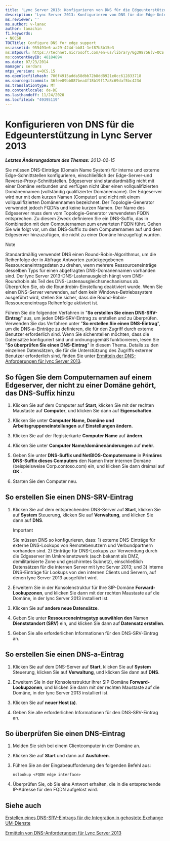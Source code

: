 ```yaml
---
title: 'Lync Server 2013: Konfigurieren von DNS für die Edgeunterstützung'
description: 'Lync Server 2013: Konfigurieren von DNS für die Edge-Unterstützung.'
ms.reviewer: ''
ms.author: v-lanac
author: lanachin
f1.keywords:
- NOCSH
TOCTitle: Configure DNS for edge support
ms:assetid: 955493e6-aa29-424d-bb81-1ef87b3b15e3
ms:mtpsurl: https://technet.microsoft.com/en-us/library/Gg398756(v=OCS.15)
ms:contentKeyID: 48184894
ms.date: 07/23/2014
manager: serdars
mtps_version: v=OCS.15
ms.openlocfilehash: 706f4915adda58dbb72b8dd8921e0cc612833718
ms.sourcegitcommit: 36fee89bb887bea4f18b19f17a8c69daf5bc423d
ms.translationtype: MT
ms.contentlocale: de-DE
ms.lasthandoff: 11/24/2020
ms.locfileid: "49395119"
---
```

# <a name="configure-dns-for-edge-support-in-lync-server-2013"></a>Konfigurieren von DNS für die Edgeunterstützung in Lync Server 2013

<div data-xmlns="http://www.w3.org/1999/xhtml">

<div class="topic" data-xmlns="http://www.w3.org/1999/xhtml" data-msxsl="urn:schemas-microsoft-com:xslt" data-cs="https://msdn.microsoft.com/">

<div data-asp="https://msdn2.microsoft.com/asp">



</div>

<div id="mainSection">

<div id="mainBody">

<span> </span>

_**Letztes Änderungsdatum des Themas:** 2013-02-15_

Sie müssen DNS-Einträge (Domain Name System) für interne und externe Edge-Schnittstellen konfigurieren, einschließlich der Edge-Server-und Reverse-Proxy-Schnittstellen. Edgeserver sind standardmäßig nicht mit einer Domäne verbunden und verfügen nicht über einen vollqualifizierten Domänennamen (vollständig qualifizierter Domänenname). Der Edgeserver wird nur mit dem kurzen Namen (Computer) und nicht mit einem vollqualifizierten Domänennamen bezeichnet. Der Topologie-Generator verwendet jedoch FQDNs und keine kurzen Namen. Der Name des Edgeserver muss dem vom Topologie-Generator verwendeten FQDN entsprechen. Zu diesem Zweck definieren Sie ein DNS-Suffix, das in Kombination mit dem Computernamen zum erwarteten FQDN führt. Gehen Sie wie folgt vor, um das DNS-Suffix zu dem Computernamen auf und dem Edgeserver hinzuzufügen, die nicht zu einer Domäne hinzugefügt wurden.

<div>


> [!NOTE]  
> Standardmäßig verwendet DNS einen Round-Robin-Algorithmus, um die Reihenfolge der in Abfrage Antworten zurückgegebenen Ressourceneintragsdaten zu drehen, wenn mehrere Ressourceneinträge desselben Typs für einen abgefragten DNS-Domänennamen vorhanden sind. Der lync Server 2013-DNS-Lastenausgleich hängt vom DNS-Roundrobin als Teil des DNS-Lastenausgleichsmechanismus ab. Überprüfen Sie, ob die Roundrobin-Einstellung deaktiviert wurde. Wenn Sie einen DNS-Server verwenden, auf dem kein Windows-Betriebssystem ausgeführt wird, stellen Sie sicher, dass die Round-Robin-Ressourceneintrags Reihenfolge aktiviert ist.



</div>

Führen Sie die folgenden Verfahren in "**So erstellen Sie einen DNS-SRV-Eintrag**" aus, um jeden DNS-SRV-Eintrag zu erstellen und zu überprüfen. Verwenden Sie das Verfahren unter "**So erstellen Sie einen DNS-Eintrag**", um die DNS-a-Einträge zu definieren, die für den Zugriff durch externe Benutzer erforderlich sind. Wenn Sie sicherstellen möchten, dass die Datensätze konfiguriert sind und ordnungsgemäß funktionieren, lesen Sie "**So überprüfen Sie einen DNS-Eintrag**" in diesem Thema. Details zu den einzelnen Datensätzen, die für die Unterstützung des Zugriffs externer Benutzer erforderlich sind, finden Sie unter [Ermitteln der DNS-Anforderungen für lync Server 2013](lync-server-2013-determine-dns-requirements.md).

<div>

## <a name="to-add-the-dns-suffix-to-the-computer-name-on-an-edge-server-that-is-not-joined-to-a-domain"></a>So fügen Sie dem Computernamen auf einem Edgeserver, der nicht zu einer Domäne gehört, das DNS-Suffix hinzu

1.  Klicken Sie auf dem Computer auf **Start**, klicken Sie mit der rechten Maustaste auf **Computer**, und klicken Sie dann auf **Eigenschaften**.

2.  Klicken Sie unter **Computer Name, Domäne und Arbeitsgruppeneinstellungen** auf **Einstellungen ändern**.

3.  Klicken Sie auf der Registerkarte **Computer Name** auf **ändern**.

4.  Klicken Sie unter **Computer Name/domänenänderungen** auf **mehr**.

5.  Geben Sie unter **DNS-Suffix und NetBIOS-Computername** in **Primäres DNS-Suffix dieses Computers** den Namen Ihrer internen Domäne (beispielsweise Corp.contoso.com) ein, und klicken Sie dann dreimal auf **OK** .

6.  Starten Sie den Computer neu.

</div>

<div>

## <a name="to-create-a-dns-srv-record"></a>So erstellen Sie einen DNS-SRV-Eintrag

1.  Klicken Sie auf dem entsprechenden DNS-Server auf **Start**, klicken Sie auf **System** Steuerung, klicken Sie auf **Verwaltung**, und klicken Sie dann auf **DNS**.
    
    <div>
    

    > [!IMPORTANT]  
    > Sie müssen DNS so konfigurieren, dass: 1) externe DNS-Einträge für externe DNS-Lookups von Remotebenutzern und Verbundpartnern vorhanden sind. 2) Einträge für DNS-Lookups zur Verwendung durch die Edgeserver im Umkreisnetzwerk (auch bekannt als DMZ, demilitarisierte Zone und geschirmtes Subnetz), einschließlich Datensätzen für die internen Server mit lync Server 2013; und 3) interne DNS-Einträge für Lookups von den internen Clients und Servern, auf denen lync Server 2013 ausgeführt wird.

    
    </div>

2.  Erweitern Sie in der Konsolenstruktur für Ihre SIP-Domäne **Forward-Lookupzonen**, und klicken Sie dann mit der rechten Maustaste auf die Domäne, in der lync Server 2013 installiert ist.

3.  Klicken Sie auf **andere neue Datensätze**.

4.  Geben Sie unter **Ressourceneintragstyp auswählen den** Namen **Dienststandort (SRV)** ein, und klicken Sie dann auf **Datensatz erstellen**.

5.  Geben Sie alle erforderlichen Informationen für den DNS-SRV-Eintrag an.

</div>

<div>

## <a name="to-create-a-dns-a-record"></a>So erstellen Sie einen DNS-a-Eintrag

1.  Klicken Sie auf dem DNS-Server auf **Start**, klicken Sie auf **System** Steuerung, klicken Sie auf **Verwaltung**, und klicken Sie dann auf **DNS**.

2.  Erweitern Sie in der Konsolenstruktur ihrer SIP-Domäne **Forward-Lookupzonen**, und klicken Sie dann mit der rechten Maustaste auf die Domäne, in der lync Server 2013 installiert ist.

3.  Klicken Sie auf **neuer Host (a)**.

4.  Geben Sie alle erforderlichen Informationen für den DNS-SRV-Eintrag an.

</div>

<div>

## <a name="to-verify-a-dns-record"></a>So überprüfen Sie einen DNS-Eintrag

1.  Melden Sie sich bei einem Clientcomputer in der Domäne an.

2.  Klicken Sie auf  **Start** und dann auf  **Ausführen**.

3.  Führen Sie an der Eingabeaufforderung den folgenden Befehl aus:
    
        nslookup <FQDN edge interface>

4.  Überprüfen Sie, ob Sie eine Antwort erhalten, die in die entsprechende IP-Adresse für den FQDN aufgelöst wird.

</div>

<div>

## <a name="see-also"></a>Siehe auch


[Erstellen eines DNS-SRV-Eintrags für die Integration in gehostete Exchange UM-Dienste](lync-server-2013-create-a-dns-srv-record-for-integration-with-hosted-exchange-um.md)  


[Ermitteln von DNS-Anforderungen für Lync Server 2013](lync-server-2013-determine-dns-requirements.md)  
  

</div>

</div>

<span> </span>

</div>

</div>

</div>

